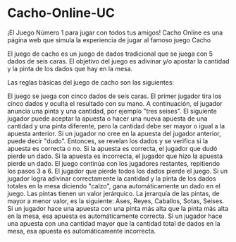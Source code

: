 # Cacho-Online-UC
¡El Juego Número 1 para jugar con todos tus amigos! Cacho Online es una página web que simula la experiencia de jugar al famoso juego Cacho

El juego de cacho es un juego de dados tradicional que se juega con 5 dados de seis caras. El objetivo del juego es adivinar y/o apostar la cantidad y la pinta de los dados que hay en la mesa.

Las reglas básicas del juego de cacho son las siguientes:

El juego se juega con cinco dados de seis caras.
El primer jugador tira los cinco dados y oculta el resultado con su mano.
A continuación, el jugador anuncia una pinta y una cantidad, por ejemplo "tres seises".
El siguiente jugador puede aceptar la apuesta o hacer una nueva apuesta de una cantidad y una pinta diferente, pero la cantidad debe ser mayor o igual a la apuesta anterior.
Si un jugador no cree en la apuesta del jugador anterior, puede decir "dudo". Entonces, se revelan los dados y se verifica si la apuesta es correcta o no.
Si la apuesta es correcta, el jugador que dudó pierde un dado. Si la apuesta es incorrecta, el jugador que hizo la apuesta pierde un dado.
El juego continúa con los jugadores restantes, repitiendo los pasos 3 a 6.
El jugador que pierde todos los dados pierde el juego.
Si un jugador logra adivinar correctamente la cantidad y la pinta de los dados totales en la mesa diciendo "calzo", gana automáticamente un dado en el juego.
Las pintas tienen un valor jerárquico. La jerarquía de las pintas, de mayor a menor valor, es la siguiente: Ases, Reyes, Caballos, Sotas, Seises.
Si un jugador hace una apuesta con una pinta más alta que la pinta más alta en la mesa, esa apuesta es automáticamente correcta.
Si un jugador hace una apuesta con una cantidad mayor que la cantidad total de dados en la mesa, esa apuesta es automáticamente incorrecta.
